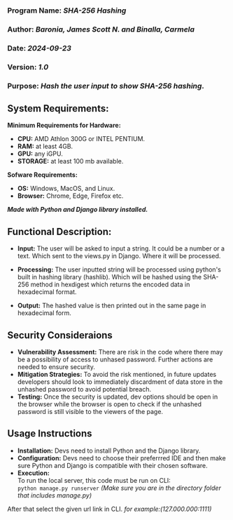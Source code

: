 ### Program Name: _SHA-256 Hashing_ 
### Author: _Baronia, James Scott N. and Binalla, Carmela_ 
### Date: _2024-09-23_ 
### Version: _1.0_ 
### Purpose: _Hash the user input to show SHA-256 hashing_.

## System Requirements:  
**Minimum Requirements for Hardware:** 
- **CPU:** AMD Athlon 300G or INTEL PENTIUM.  
- **RAM:** at least 4GB.  
- **GPU:** any iGPU.  
- **STORAGE:** at least 100 mb available.  

**Sofware Requirements:**    
- **OS:** Windows, MacOS, and Linux.  
- **Browser:** Chrome, Edge, Firefox etc.  

**_Made with Python and Django library installed._**

## Functional Description:  
- **Input:** The user will be asked to input a string. It could be a number or a text. Which sent to the views.py in Django.
Where it will be processed.

- **Processing:** The user inputted string will be processed using python's built in hashing library (hashlib). Which will be hashed using the SHA-256 method in hexdigest which returns the encoded data in hexadecimal format. 

- **Output:** The hashed value is then printed out in the same page in hexadecimal form.

## Security Consideraions  
- **Vulnerability Assessment:** There are risk in the code where there may be a possibility of access to unhased password. Further actions
are needed to ensure security.
- **Mitigation Strategies:** To avoid the risk mentioned, in future updates developers should look to immediately discardment of data store
in the unhashed password to avoid potential breach.
- **Testing:** Once the security is updated, dev options should be open in the browser while the browser is open to check if the unhashed password is still visible to the viewers of the page.

## Usage Instructions
- **Installation:** Devs need to install Python and the Django library. 
- **Configuration:** Devs need to choose their preferrred IDE and then make sure Python and Django is compatible with their chosen software.
- **Execution:** <br>
To run the local server, this code must be run on CLI: <br> 
<code>python manage.py runserver</code>
_(Make sure you are in the directory folder that includes manage.py)_ <br>

After that select the given url link in CLI. _for example:(127.000.000:1111)_





